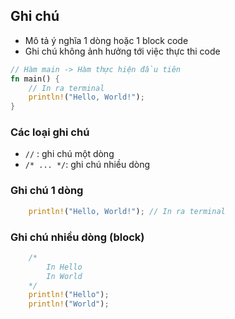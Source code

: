 ## Ghi chú 
+ Mô tả ý nghĩa 1 dòng hoặc 1 block code 
+ Ghi chú không ảnh hưởng tới việc thực thi code 

```rust
// Hàm main -> Hàm thực hiện đầu tiên 
fn main() {
    // In ra terminal 
    println!("Hello, World!");
}
```

### Các loại ghi chú 

+  `//` : ghi chú một dòng 
+ `/* ... */`: ghi chú nhiều dòng 


### Ghi chú 1 dòng

```rust
    println!("Hello, World!"); // In ra terminal 
```

### Ghi chú nhiều dòng (block)

```rust
    /*
        In Hello
        In World
    */
    println!("Hello");
    println!("World");
```
